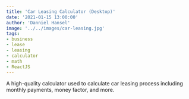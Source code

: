 ```yaml
---
title: 'Car Leasing Calculator (Desktop)'
date: '2021-01-15 13:00:00'
author: 'Danniel Hansel'
image: '../../images/car-leasing.jpg'
tags:
- business
- lease
- leasing
- calculator
- math
- ReactJS
---
```


A high-quality calculator used to calculate car leasing process including monthly payments, money factor, and more. 